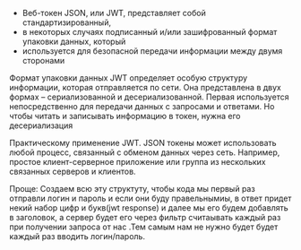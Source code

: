  * Веб-токен JSON, или JWT, представляет собой стандартизированный, 
 * в некоторых случаях подписанный и/или зашифрованный формат упаковки данных, который 
 * используется для безопасной передачи информации между двумя сторонами
 
Формат упаковки данных
JWT определяет особую структуру информации, которая отправляется по сети. 
Она представлена в двух формах – сериализованной и десериализованной. 
Первая используется непосредственно для передачи данных с запросами и ответами. 
Но чтобы читать и записывать информацию в токен, нужна его десериализация

Практическому применение JWT. JSON токены может использовать любой процесс, связанный с обменом данных через сеть. 
Например, простое клиент-серверное приложение или группа из нескольких связанных серверов и клиентов.

Проще:
Создаем всю эту структуту, чтобы кода мы первый раз отправли логин и пароль и если они буду правельнымиы, в ответ
придет некий набор цифр и букв(jwt response) и далее мы его будем добавлять в заголовок, а сервер будет его через фильтр считаывать каждый раз при получении запроса от нас .Тем самым нам не нужно будет  будет каждый раз вводить логин/пароль.

